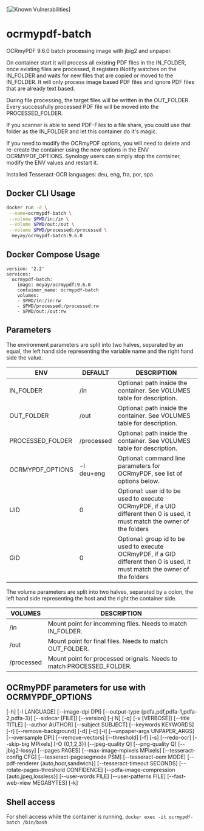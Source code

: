[![Known Vulnerabilities](https://snyk.io/test/github/meyayl/ocrmypdf-batch/badge.svg)]

# ocrmypdf-batch

OCRmyPDF 9.6.0 batch processing image with jbig2 and unpaper.   

On container start it will process all existing PDF files in the IN_FOLDER, once existing files are processed, it registers iNotify watches on the IN_FOLDER and waits for new files that are copied or moved to the IN_FOLDER. It will only process image based PDF files and ignore PDF files that are already text based.

During file processing, the target files will be written in the OUT_FOLDER. Every successfully processed PDF file will be moved into the PROCESSED_FOLDER.

If you scanner is able to send PDF-Files to a file share, you could use that folder as the IN_FOLDER and let this container do it's magic.

If you need to modify the OCRmyPDF options, you will need to delete and re-create the container using the new options in the ENV OCRMYPDF_OPTIONS. Synology users can simply stop the container, modify the ENV values and restart it.

Installed Tesseract-OCR languages: deu, eng, fra, por, spa

## Docker CLI Usage 
```sh
docker run -d \
 --name=ocrmypdf-batch \
 --volume $PWD/in:/in \
 --volume $PWD/out:/out \
 --volume $PWD/processed:/processed \
  meyay/ocrmypdf-batch:9.6.0
```
## Docker Compose Usage 
```
version: '2.2'
services:
  ocrmypdf-batch:
    image: meyay/ocrmypdf:9.6.0
    container_name: ocrmypdf-batch
    volumes:
    - $PWD/in:/in:rw
    - $PWD/processed:/processed:rw
    - $PWD/out:/out:rw
```

## Parameters
The environment parameters are split into two halves, separated by an equal, the left hand side representing the variable name and the right hand side the value.

| ENV| DEFAULT | DESCRIPTION |
| ------ | ------ | ------ |
| IN_FOLDER | /in | Optional: path inside the container. See VOLUMES table for description. |
| OUT_FOLDER | /out | Optional: path inside the container. See VOLUMES table for description.|
| PROCESSED_FOLDER| /processed | Optional: path inside the container. See VOLUMES table for description.|
| OCRMYPDF_OPTIONS| -l deu+eng |  Optional: command line parameters for OCRmyPDF, see list of options below. |
| UID | 0 | Optional: user id to be used to execute OCRmyPDF, if a UID different then 0 is used, it must match the owner of the folders |
| GID | 0 | Optional: group id to be used to execute OCRmyPDF, if a GID different then 0 is used, it must match the owner of the folders |

The volume parameters are split into two halves, separated by a colon, the left hand side representing the host and the right the container side.

| VOLUMES |  DESCRIPTION |
| ------ | ------ |
| /in |  Mount point for incomming files. Needs to match IN_FOLDER. |
| /out | Mount point for final files. Needs to match OUT_FOLDER. |
| /processed |  Mount point for processed orignals. Needs to match PROCESSED_FOLDER. |

## OCRmyPDF parameters for use with OCRMYPDF_OPTIONS 

[-h] [-l LANGUAGE] [--image-dpi DPI]
[--output-type {pdfa,pdf,pdfa-1,pdfa-2,pdfa-3}]
[--sidecar [FILE]] [--version] [-j N] [-q] [-v [VERBOSE]]
[--title TITLE] [--author AUTHOR] [--subject SUBJECT]
[--keywords KEYWORDS] [-r] [--remove-background] [-d] [-c]
[-i] [--unpaper-args UNPAPER_ARGS] [--oversample DPI]
[--remove-vectors] [--threshold] [-f] [-s] [--redo-ocr]
[--skip-big MPixels] [-O {0,1,2,3}] [--jpeg-quality Q]
[--png-quality Q] [--jbig2-lossy] [--pages PAGES]
[--max-image-mpixels MPixels] [--tesseract-config CFG]
[--tesseract-pagesegmode PSM] [--tesseract-oem MODE]
[--pdf-renderer {auto,hocr,sandwich}]
[--tesseract-timeout SECONDS]
[--rotate-pages-threshold CONFIDENCE]
[--pdfa-image-compression {auto,jpeg,lossless}]
[--user-words FILE] [--user-patterns FILE]
[--fast-web-view MEGABYTES] [-k]


## Shell access
For shell access while the container is running, `docker exec -it ocrmypdf-batch /bin/bash`
